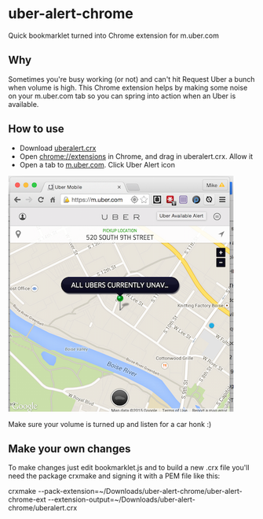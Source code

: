 # uber-alert-chrome
Quick bookmarklet turned into Chrome extension for m.uber.com

## Why

Sometimes you're busy working (or not) and can't hit Request Uber a
bunch when volume is high. This Chrome extension helps by making some
noise on your m.uber.com tab so you can spring into action when an Uber
is available.

## How to use

- Download [uberalert.crx](https://github.com/steadystatic/uber-alert-chrome/raw/master/uberalert.crx)
- Open [chrome://extensions](chrome://extensions) in Chrome, and drag in uberalert.crx. Allow it
- Open a tab to [m.uber.com](http://m.uber.com). Click Uber Alert icon

![Chrome Uber Alert](https://raw.githubusercontent.com/steadystatic/uber-alert-chrome/master/screenshot-example.png)

Make sure your volume is turned up and listen for a car honk :)

## Make your own changes

To make changes just edit bookmarklet.js and to build a new .crx file you'll need the package crxmake and signing it with a PEM file like this:

crxmake --pack-extension=~/Downloads/uber-alert-chrome/uber-alert-chrome-ext  --extension-output=~/Downloads/uber-alert-chrome/uberalert.crx
